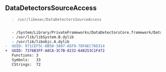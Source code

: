 ## DataDetectorsSourceAccess

> `/usr/libexec/DataDetectorsSourceAccess`

```diff

   - /System/Library/PrivateFrameworks/DataDetectorsCore.framework/DataDetectorsCore
   - /usr/lib/libSystem.B.dylib
   - /usr/lib/libobjc.A.dylib
-  UUID: 971CEF5C-8B50-3A97-A5F9-7DFAEC76D314
+  UUID: 7376B3FF-A8CA-3C7B-8232-648253C1F472
   Functions: 3
   Symbols:   33
   CStrings:  72

```
